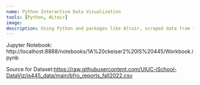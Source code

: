 ```yaml
---
name: Python Interactive Data Visualization
tools: [Python, ALtair]
image: 
description: Using Python and packages like Altair, scraped data from the internet to make an interactive visualization
---
```



Jupyter Notebook: http://localhost:8888/notebooks/1A%20ckeiser2%20IS%20445/Workbook.ipynb

Source for Dataset:https://raw.githubusercontent.com/UIUC-iSchool-DataViz/is445_data/main/bfro_reports_fall2022.csv